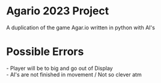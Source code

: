 # Agario 2023 Project
A duplication of the game Agar.io written in python with AI's


<h1>Possible Errors</h1>
- Player will be to big and go out of Display <br>
- AI's are not finished in movement / Not so clever atm

